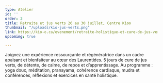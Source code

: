 ```yaml
---
type: Atelier
id: ''
order: 2
title: Retraite et jus verts 26 au 30 juillet, Centre Kioo
thumbnail: "/uploads/kio-jus-verts.png"
link: https://kio-o.ca/evenement/retraite-holistique-et-cure-de-jus-verts-avec-nancy-bilodeau/2021-07-26/
upcoming: true

---
```

Joignez une expérience ressourçante et régénératrice dans un cadre apaisant et bienfaiteur au cœur des Laurentides. 5 jours de cure de jus verts, de détente, de calme, de repos et d’apprentissage. Au programme : yoga doux, méditation, pranayama, cohérence cardiaque, mudra et conférences, réflexions et exercices en santé holistique.